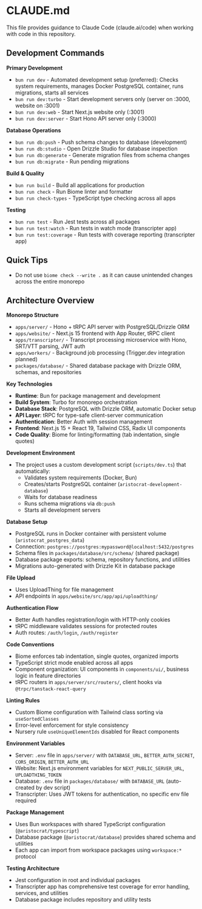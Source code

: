 # CLAUDE.md

This file provides guidance to Claude Code (claude.ai/code) when working with code in this repository.

## Development Commands

**Primary Development**
- `bun run dev` - Automated development setup (preferred): Checks system requirements, manages Docker PostgreSQL container, runs migrations, starts all services
- `bun run dev:turbo` - Start development servers only (server on :3000, website on :3001)
- `bun run dev:web` - Start Next.js website only (:3001)
- `bun run dev:server` - Start Hono API server only (:3000)

**Database Operations**
- `bun run db:push` - Push schema changes to database (development)
- `bun run db:studio` - Open Drizzle Studio for database inspection
- `bun run db:generate` - Generate migration files from schema changes
- `bun run db:migrate` - Run pending migrations

**Build & Quality**
- `bun run build` - Build all applications for production
- `bun run check` - Run Biome linter and formatter
- `bun run check-types` - TypeScript type checking across all apps

**Testing**
- `bun run test` - Run Jest tests across all packages
- `bun run test:watch` - Run tests in watch mode (transcripter app)
- `bun run test:coverage` - Run tests with coverage reporting (transcripter app)

## Quick Tips
- Do not use `biome check --write .` as it can cause unintended changes across the entire monorepo

## Architecture Overview

**Monorepo Structure**
- `apps/server/` - Hono + tRPC API server with PostgreSQL/Drizzle ORM
- `apps/website/` - Next.js 15 frontend with App Router, tRPC client
- `apps/transcripter/` - Transcript processing microservice with Hono, SRT/VTT parsing, JWT auth
- `apps/workers/` - Background job processing (Trigger.dev integration planned)
- `packages/database/` - Shared database package with Drizzle ORM, schemas, and repositories

**Key Technologies**
- **Runtime**: Bun for package management and development
- **Build System**: Turbo for monorepo orchestration
- **Database Stack**: PostgreSQL with Drizzle ORM, automatic Docker setup
- **API Layer**: tRPC for type-safe client-server communication
- **Authentication**: Better Auth with session management
- **Frontend**: Next.js 15 + React 19, Tailwind CSS, Radix UI components
- **Code Quality**: Biome for linting/formatting (tab indentation, single quotes)

**Development Environment**
- The project uses a custom development script (`scripts/dev.ts`) that automatically:
  - Validates system requirements (Docker, Bun)
  - Creates/starts PostgreSQL container (`aristocrat-development-database`)
  - Waits for database readiness
  - Runs schema migrations via `db:push`
  - Starts all development servers

**Database Setup**
- PostgreSQL runs in Docker container with persistent volume (`aristocrat_postgres_data`)
- Connection: `postgres://postgres:mypassword@localhost:5432/postgres`
- Schema files in `packages/database/src/schema/` (shared package)
- Database package exports: schema, repository functions, and utilities
- Migrations auto-generated with Drizzle Kit in database package

**File Upload**
- Uses UploadThing for file management
- API endpoints in `apps/website/src/app/api/uploadthing/`

**Authentication Flow**
- Better Auth handles registration/login with HTTP-only cookies
- tRPC middleware validates sessions for protected routes
- Auth routes: `/auth/login`, `/auth/register`

**Code Conventions**
- Biome enforces tab indentation, single quotes, organized imports
- TypeScript strict mode enabled across all apps
- Component organization: UI components in `components/ui/`, business logic in feature directories
- tRPC routers in `apps/server/src/routers/`, client hooks via `@trpc/tanstack-react-query`

**Linting Rules**
- Custom Biome configuration with Tailwind class sorting via `useSortedClasses`
- Error-level enforcement for style consistency
- Nursery rule `useUniqueElementIds` disabled for React components

**Environment Variables**
- Server: `.env` file in `apps/server/` with `DATABASE_URL`, `BETTER_AUTH_SECRET`, `CORS_ORIGIN`, `BETTER_AUTH_URL`
- Website: Next.js environment variables for `NEXT_PUBLIC_SERVER_URL`, `UPLOADTHING_TOKEN`
- Database: `.env` file in `packages/database/` with `DATABASE_URL` (auto-created by dev script)
- Transcripter: Uses JWT tokens for authentication, no specific env file required

**Package Management**
- Uses Bun workspaces with shared TypeScript configuration (`@aristocrat/typescript`)
- Database package (`@aristocrat/database`) provides shared schema and utilities
- Each app can import from workspace packages using `workspace:*` protocol

**Testing Architecture**
- Jest configuration in root and individual packages
- Transcripter app has comprehensive test coverage for error handling, services, and utilities
- Database package includes repository and utility tests